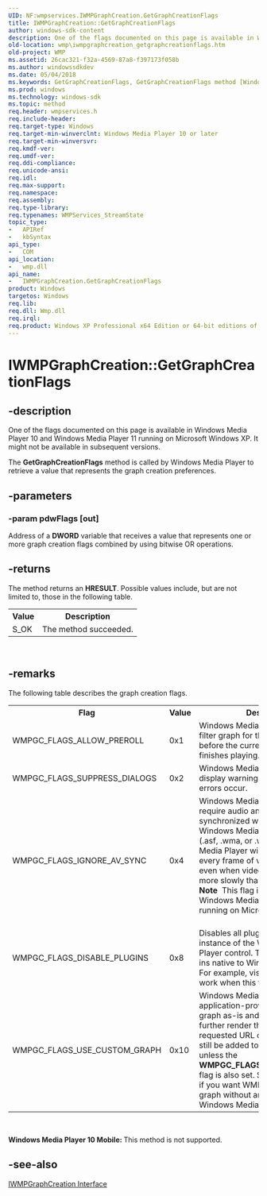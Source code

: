 ```yaml
---
UID: NF:wmpservices.IWMPGraphCreation.GetGraphCreationFlags
title: IWMPGraphCreation::GetGraphCreationFlags
author: windows-sdk-content
description: One of the flags documented on this page is available in Windows Media Player 10 and Windows Media Player 11 running on Microsoft Windows XP. It might not be available in subsequent versions.
old-location: wmp\iwmpgraphcreation_getgraphcreationflags.htm
old-project: WMP
ms.assetid: 26cac321-f32a-4569-87a8-f397173f058b
ms.author: windowssdkdev
ms.date: 05/04/2018
ms.keywords: GetGraphCreationFlags, GetGraphCreationFlags method [Windows Media Player], GetGraphCreationFlags method [Windows Media Player],IWMPGraphCreation interface, IWMPGraphCreation interface [Windows Media Player],GetGraphCreationFlags method, IWMPGraphCreation.GetGraphCreationFlags, IWMPGraphCreation::GetGraphCreationFlags, IWMPGraphCreationGetGraphCreationFlags, wmp.iwmpgraphcreation_getgraphcreationflags, wmpservices/IWMPGraphCreation::GetGraphCreationFlags
ms.prod: windows
ms.technology: windows-sdk
ms.topic: method
req.header: wmpservices.h
req.include-header: 
req.target-type: Windows
req.target-min-winverclnt: Windows Media Player 10 or later
req.target-min-winversvr: 
req.kmdf-ver: 
req.umdf-ver: 
req.ddi-compliance: 
req.unicode-ansi: 
req.idl: 
req.max-support: 
req.namespace: 
req.assembly: 
req.type-library: 
req.typenames: WMPServices_StreamState
topic_type:
-	APIRef
-	kbSyntax
api_type:
-	COM
api_location:
-	wmp.dll
api_name:
-	IWMPGraphCreation.GetGraphCreationFlags
product: Windows
targetos: Windows
req.lib: 
req.dll: Wmp.dll
req.irql: 
req.product: Windows XP Professional x64 Edition or 64-bit editions of     Windows Server 2003
---
```


# IWMPGraphCreation::GetGraphCreationFlags


## -description



One of the flags documented on this page is available in Windows Media Player 10 and Windows Media Player 11 running on Microsoft Windows XP. It might not be available in subsequent versions.
        



The <b>GetGraphCreationFlags</b> method is called by Windows Media Player to retrieve a value that represents the graph creation preferences.


## -parameters




### -param pdwFlags [out]

Address of a <b>DWORD</b> variable that receives a value that represents one or more graph creation flags combined by using bitwise OR operations.


## -returns



The method returns an <b>HRESULT</b>. Possible values include, but are not limited to, those in the following table.

<table>
<tr>
<th>
                  Value
                </th>
<th>
                  Description
                </th>
</tr>
<tr>
<td>S_OK</td>
<td>The method succeeded.</td>
</tr>
</table>
 




## -remarks



The following table describes the graph creation flags.

<table>
<tr>
<th>Flag</th>
<th>Value</th>
<th>Description</th>
</tr>
<tr>
<td>WMPGC_FLAGS_ALLOW_PREROLL</td>
<td>0x1</td>
<td>Windows Media Player will build the filter graph for the next media item before the current media item finishes playing.</td>
</tr>
<tr>
<td>WMPGC_FLAGS_SUPPRESS_DIALOGS</td>
<td>0x2</td>
<td>Windows Media Player will not display warning dialog boxes when errors occur.</td>
</tr>
<tr>
<td>WMPGC_FLAGS_IGNORE_AV_SYNC</td>
<td>0x4</td>
<td>
					Windows Media Player will not require audio and video to be synchronized when playing Windows Media-based content (.asf, .wma, or .wmv). Windows Media Player will attempt to play every frame of video. This occurs even when video data is arriving more slowly than audio data. 
					<div class="alert"><b>Note</b>  This flag is supported only in Windows Media Player 10 or 11 running on Microsoft Windows XP.</div>
<div> </div>
</td>
</tr>
<tr>
<td>WMPGC_FLAGS_DISABLE_PLUGINS</td>
<td>0x8</td>
<td>Disables all plug-ins for the current instance of the Windows Media Player control. This includes plug-ins native to Windows Media Player. For example, visualizations will not work when this flag is set.</td>
</tr>
<tr>
<td>WMPGC_FLAGS_USE_CUSTOM_GRAPH</td>
<td>0x10</td>
<td>Windows Media Player will use the application-provided DirectShow graph as-is and not attempt to further render the originally requested URL or file. Plug-ins will still be added to the custom graph unless the <b>WMPGC_FLAGS_DISABLE_PLUGINS</b> flag is also set. Set both these flags if you want WMP to use the provided graph without any changes. Requires Windows Media Player 12.</td>
</tr>
</table>
 

<b>Windows Media Player 10 Mobile: </b>This method is not supported.




## -see-also




<a href="https://msdn.microsoft.com/80d6f1f0-10c9-4e60-9bb7-556e340730a8">IWMPGraphCreation Interface</a>
 

 

